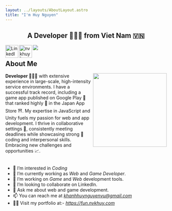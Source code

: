```yaml
---
layout: ../layouts/AboutLayout.astro
title: "I'm Huy Nguyen"
---
```

<h2 align="center">A Developer 👨🏻‍💻 from Viet Nam 🇻🇳</h2>

<a align="center" href="https://github.com/nvkhuy"><img src="https://readme-typing-svg.demolab.com?font=Fira+Code&pause=1000&width=435&lines=Mobile+Game+Developer;Web+Full+Stack&center=true&width=800&height=60"></a>
<a href="https://www.linkedin.com/in/nvkhuy">
  <img align="left" alt="LinkedIn" width="40px" src="https://img.icons8.com/?size=48&id=13930&format=png" />
</a>
<a href="https://x.com/nvkhuy">
  <img align="left" alt="nvkhuy | X" width="40px" src="https://img.icons8.com/?size=100&id=111056&format=png&color=000000" />
</a>
<br/>

## About Me
<img align='right' src="https://media.giphy.com/media/gjrYDwbjnK8x36xZIO/giphy.gif" width="230">
<b>Developer 👨🏻‍💻</b> with extensive experience in large-scale, high-intensity service environments. I have a successful track record, including a game app published on Google Play 🛒 that ranked highly 🤩 in the Japan App Store ⛩️. My expertise in JavaScript and Unity fuels my passion for web and app development. I thrive in collaborative settings 🤝, consistently meeting deadlines while showcasing strong 💪 coding and interpersonal skills. Embracing new challenges and opportunities 📈.
<br/>
<br/>

- 👀 I’m interested in *Coding*
- 🔭 I’m currently working as *Web* and *Game Developer*.
- 🌱 I’m working on *Game* and *Web* development tools.
- 🕺 I’m looking to collaborate on LinkedIn.
- 💬 Ask me about web and game development.
- 📫 You can reach me at *khanhhuynguyenvu@gmail.com*
- 👨‍💻 Visit my portfolio at:- *https://fun.nvkhuy.com*
<!-- - 🤔: I’m looking for partner in tech to offer my talents skills in web and app development.. -->
<br/> <br/>
